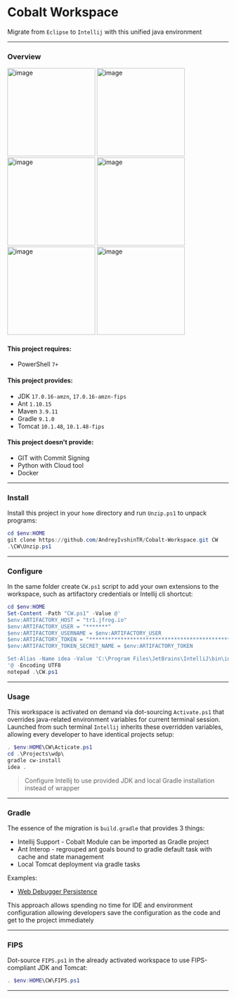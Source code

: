 # Cobalt Workspace
Migrate from `Eclipse` to `Intellij` with this unified java environment
___
### Overview
<img height="200" alt="image" src="https://github.com/user-attachments/assets/1b85e0de-c3aa-4181-85be-7db398ecfc08" />
<img height="200" alt="image" src="https://github.com/user-attachments/assets/3d9711b7-011a-4376-ad8b-41df6880ec1f" />
<br>
<img height="200" alt="image" src="https://github.com/user-attachments/assets/01a03af1-95d1-4d81-a4c2-d69234c4e5f7" />
<img height="200" alt="image" src="https://github.com/user-attachments/assets/1c5c27e7-3779-43e1-9af3-a013b130acd8" />
<br>
<img height="200" alt="image" src="https://github.com/user-attachments/assets/4b96309e-b4b6-4dfa-87b0-0882ce8b80b8" />
<img height="200" alt="image" src="https://github.com/user-attachments/assets/2ead65c0-c70c-4093-b7e3-8420faf9ebc0" />

#### This project requires:
- PowerShell `7+`
#### This project provides:
- JDK `17.0.16-amzn`, `17.0.16-amzn-fips`
- Ant `1.10.15`
- Maven `3.9.11`
- Gradle `9.1.0`
- Tomcat `10.1.48`, `10.1.48-fips`

#### This project doesn't provide:
- GIT with Commit Signing
- Python with Cloud tool
- Docker
___
### Install
Install this project in your `home` directory and run `Unzip.ps1` to unpack programs:
```powershell
cd $env:HOME
git clone https://github.com/AndreyIvshinTR/Cobalt-Workspace.git CW
.\CW\Unzip.ps1
```
___
### Configure
In the same folder create `CW.ps1` script to add your own extensions to the workspace, 
such as artifactory credentials or Intellij cli shortcut:
```powershell
cd $env:HOME
Set-Content -Path "CW.ps1" -Value @'
$env:ARTIFACTORY_HOST = "tr1.jfrog.io"
$env:ARTIFACTORY_USER = "*******"
$env:ARTIFACTORY_USERNAME = $env:ARTIFACTORY_USER
$env:ARTIFACTORY_TOKEN = "****************************************************************"
$env:ARTIFACTORY_TOKEN_SECRET_NAME = $env:ARTIFACTORY_TOKEN

Set-Alias -Name idea -Value 'C:\Program Files\JetBrains\IntelliJ\bin\idea64.exe' 
'@ -Encoding UTF8
notepad .\CW.ps1
```
___
### Usage
This workspace is activated on demand via dot-sourcing `Activate.ps1` that overrides 
java-related environment variables for current terminal session. Launched from such 
terminal `Intellij` inherits these overridden variables, allowing every developer 
to have identical projects setup:
```powershell
. $env:HOME\CW\Acticate.ps1
cd .\Projects\wdp\
gradle cw-install
idea .
```
> Configure Intellij to use provided JDK and local Gradle installation instead of wrapper
___
### Gradle
The essence of the migration is `build.gradle` that provides 3 things:
- Intellij Support - Cobalt Module can be imported as Gradle project
- Ant Interop - regrouped ant goals bound to gradle default task with cache and state management
- Local Tomcat deployment via gradle tasks

Examples:
- [Web Debugger Persistence](https://github.com/tr/cobalt_WebDebuggerPersistence/blob/feat/2242602-fix-entraid-docs/build.gradle)

This approach allows spending no time for IDE and environment configuration allowing developers save the configuration as the code and get to the project immediately
___
### FIPS
Dot-source `FIPS.ps1` in the already activated workspace to use FIPS-compliant JDK and Tomcat:
```powershell
. $env:HOME\CW\FIPS.ps1
```
___
